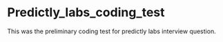 # Predictly_labs_coding_test
This was the preliminary coding test for predictly labs interview question.
